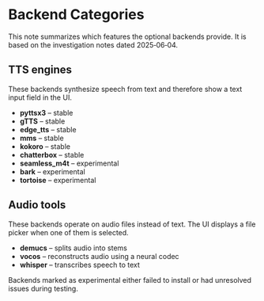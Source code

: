 # Backend Categories

This note summarizes which features the optional backends provide. It is based on the investigation notes dated 2025‑06‑04.

## TTS engines
These backends synthesize speech from text and therefore show a text input field in the UI.

- **pyttsx3** – stable
- **gTTS** – stable
- **edge_tts** – stable
- **mms** – stable
- **kokoro** – stable
- **chatterbox** – stable
- **seamless_m4t** – experimental
- **bark** – experimental
- **tortoise** – experimental

## Audio tools
These backends operate on audio files instead of text. The UI displays a file picker when one of them is selected.

- **demucs** – splits audio into stems
- **vocos** – reconstructs audio using a neural codec
- **whisper** – transcribes speech to text

Backends marked as experimental either failed to install or had unresolved issues during testing.
